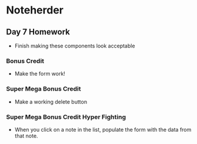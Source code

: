 # Noteherder

## Day 7 Homework
* Finish making these components look acceptable

### Bonus Credit
* Make the form work!

### Super Mega Bonus Credit
* Make a working delete button 
<!-- onclick -->
### Super Mega Bonus Credit Hyper Fighting
* When you click on a note in the list, populate the form with the data from that note.
